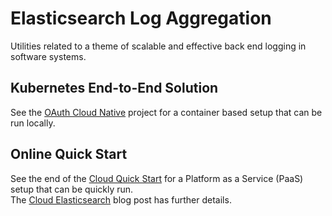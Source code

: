 # Elasticsearch Log Aggregation

Utilities related to a theme of scalable and effective back end logging in software systems.

## Kubernetes End-to-End Solution

See the [OAuth Cloud Native](https://github.com/gary-archer/oauth.cloudnative.deployment) project for a container based setup that can be run locally.

## Online Quick Start

See the end of the [Cloud Quick Start](https://authguidance.com/home/code-samples-quickstart/) for a Platform as a Service (PaaS) setup that can be quickly run.\
The [Cloud Elasticsearch](https://authguidance.com/2020/08/11/cloud-elastic-search-setup/) blog post has further details.

